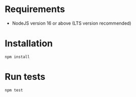 # Requirements
* NodeJS version 16 or above (LTS version recommended)

# Installation
```
npm install
```

# Run tests
```
npm test
```
